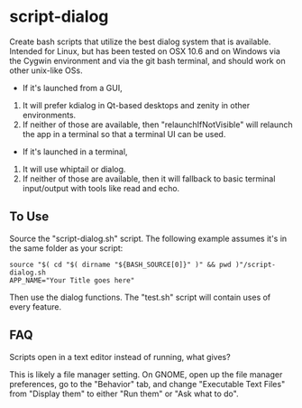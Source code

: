 script-dialog
=============

Create bash scripts that utilize the best dialog system that is available. Intended for Linux, but has been tested on OSX 10.6 and on Windows via the Cygwin environment and via the git bash terminal, and should work on other unix-like OSs.

* If it's launched from a GUI,
 1. It will prefer kdialog in Qt-based desktops and zenity in other environments.
 2. If neither of those are available, then "relaunchIfNotVisible" will relaunch the app in a terminal so that a terminal UI can be used.
* If it's launched in a terminal,
 1. It will use whiptail or dialog.
 2. If neither of those are available, then it will fallback to basic terminal input/output with tools like read and echo.

To Use
-------
Source the "script-dialog.sh" script. The following example assumes it's in the same folder as your script:

    source "$( cd "$( dirname "${BASH_SOURCE[0]}" )" && pwd )"/script-dialog.sh
    APP_NAME="Your Title goes here"

Then use the dialog functions. The "test.sh" script will contain uses of every feature.

FAQ
----
Scripts open in a text editor instead of running, what gives?

This is likely a file manager setting. On GNOME, open up the file manager preferences, go to the "Behavior" tab, and change "Executable Text Files" from "Display them" to either "Run them" or "Ask what to do".
